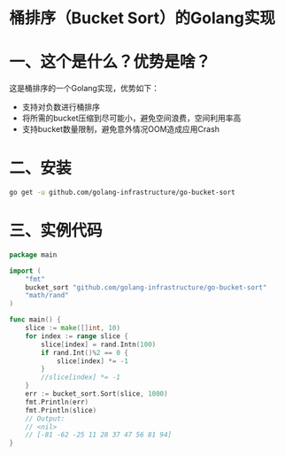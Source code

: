 # 桶排序（Bucket Sort）的Golang实现 

# 一、这个是什么？优势是啥？

这是桶排序的一个Golang实现，优势如下： 

- 支持对负数进行桶排序
- 将所需的bucket压缩到尽可能小，避免空间浪费，空间利用率高 
- 支持bucket数量限制，避免意外情况OOM造成应用Crash 

# 二、安装

```bash
go get -u github.com/golang-infrastructure/go-bucket-sort
```

# 三、实例代码

```go
package main

import (
	"fmt"
	bucket_sort "github.com/golang-infrastructure/go-bucket-sort"
	"math/rand"
)

func main() {
	slice := make([]int, 10)
	for index := range slice {
		slice[index] = rand.Intn(100)
		if rand.Int()%2 == 0 {
			slice[index] *= -1
		}
		//slice[index] *= -1
	}
	err := bucket_sort.Sort(slice, 1000)
	fmt.Println(err)
	fmt.Println(slice)
	// Output:
	// <nil>
	// [-81 -62 -25 11 28 37 47 56 81 94]
}
```











